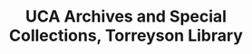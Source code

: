 ---
layout: repo
title: "UCA Archives and Special Collections, Torreyson Library"
id: 1158
permalink: repos/1158/
---